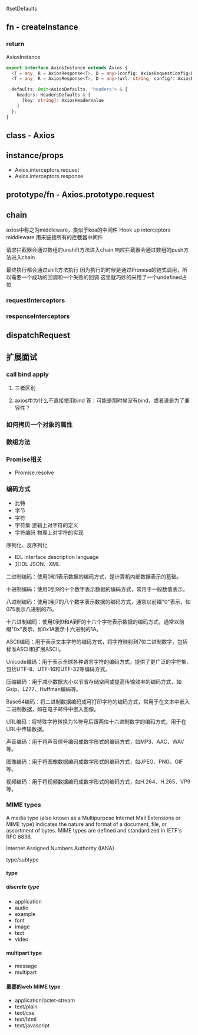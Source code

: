 #setDefaults 
## fn - createInstance

### return
AxiosInstance
``` ts
export interface AxiosInstance extends Axios {
  <T = any, R = AxiosResponse<T>, D = any>(config: AxiosRequestConfig<D>): Promise<R>;
  <T = any, R = AxiosResponse<T>, D = any>(url: string, config?: AxiosRequestConfig<D>): Promise<R>;

  defaults: Omit<AxiosDefaults, 'headers'> & {
    headers: HeadersDefaults & {
      [key: string]: AxiosHeaderValue
    }
  };
}
```

## class - Axios

## instance/props 
- Axios.interceptors.request
- Axios.interceptors.response

## prototype/fn - Axios.prototype.request

## chain
axios中称之为middleware，类似于koa的中间件
Hook up interceptors middleware 用来链接所有的拦截器中间件

请求拦截器会通过数组的unshift方法进入chain
响应拦截器会通过数组的push方法进入chain

最终执行都会通过shift方法执行
因为执行的时候是通过Promise的链式调用，所以需要一个成功的回调和一个失败的回调
这里就巧妙的采用了一个undefined占位

### requestInterceptors
### responseInterceptors

## dispatchRequest 

## 扩展面试
### call bind apply
1. 三者区别

2. axios中为什么不直接使用bind
答：可能是那时候没有bind，或者说是为了兼容性？

### 如何拷贝一个对象的属性

### 数组方法

### Promise相关
- Promise.resolve

### 编码方式
- 比特
- 字节
- 字符
- 字符集 逻辑上对字符的定义
- 字符编码 物理上对字符的实现

序列化、反序列化
- IDL interface description language
- 非IDL JSON、XML

二进制编码：使用0和1表示数据的编码方式，是计算机内部数据表示的基础。

十进制编码：使用0到9的十个数字表示数据的编码方式，常用于一般数值表示。

八进制编码：使用0到7的八个数字表示数据的编码方式，通常以前缀"0"表示，如075表示八进制的75。

十六进制编码：使用0到9和A到F的十六个字符表示数据的编码方式，通常以前缀"0x"表示，如0x1A表示十六进制的1A。

ASCII编码：用于表示文本字符的编码方式，将字符映射到7位二进制数字，包括标准ASCII和扩展ASCII。

Unicode编码：用于表示全球各种语言字符的编码方式，提供了更广泛的字符集，包括UTF-8、UTF-16和UTF-32等编码方式。

压缩编码：用于减小数据大小以节省存储空间或提高传输效率的编码方式，如Gzip、LZ77、Huffman编码等。

Base64编码：将二进制数据编码成可打印字符的编码方式，常用于在文本中嵌入二进制数据，如在电子邮件中嵌入图像。

URL编码：将特殊字符转换为%符号后跟两位十六进制数字的编码方式，用于在URL中传输数据。

声音编码：用于将声音信号编码成数字形式的编码方式，如MP3、AAC、WAV等。

图像编码：用于将图像数据编码成数字形式的编码方式，如JPEG、PNG、GIF等。

视频编码：用于将视频数据编码成数字形式的编码方式，如H.264、H.265、VP9等。

### MIME types
A media type (also known as a Multipurpose Internet Mail Extensions or MIME type) indicates the nature and format of a document, file, or assortment of bytes. MIME types are defined and standardized in IETF's RFC 6838.

Internet Assigned Numbers Authority (IANA) 

type/subtype

#### type
##### discrete type
- application
- audio
- example
- font
- image
- text
- video

#### multipart type
- message
- multipart

#### 重要的web MIME type
- application/octet-stream
- text/plain
- text/css
- text/html
- text/javascript


